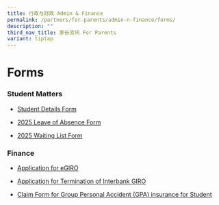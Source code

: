 ```yaml
---
title: 行政与财政 Admin & Finance
permalink: /partners/for-parents/admin-n-finance/forms/
description: ""
third_nav_title: 家长资讯 For Parents
variant: tiptap
---
```

<h1>Forms</h1>
<h3>Student Matters</h3>
<ul data-tight="true" class="tight">
<li>
<p><a href="https://pg.moe.edu.sg/forms/sdf" rel="noopener noreferrer nofollow" target="_blank">Student Details Form</a>
</p>
</li>
<li>
<p><a href="https://go.gov.sg/loa-form-2025" rel="noopener noreferrer nofollow" target="_blank">2025 Leave of Absence Form</a>
</p>
</li>
<li>
<p><a href="https://go.gov.sg/2025-waiting-list" rel="noopener nofollow" target="_blank">2025 Waiting List Form</a>
</p>
</li>
</ul>
<h3>Finance</h3>
<ul data-tight="true" class="tight">
<li>
<p><a href="https://www.moe.gov.sg/financial-matters/fees/egiro" rel="noopener noreferrer nofollow" target="_blank">Application for eGIRO</a>
</p>
</li>
<li>
<p><a href="/files/GIRO_Termination_Form_reviseSep19.pdf" rel="noopener noreferrer nofollow" target="_blank">Application for Termination of Interbank GIRO</a>
</p>
</li>
<li>
<p><a href="https://www.income.com.sg/group-insurance-for-schools-and-centres-and-moe/group-personal-accident-for-students" rel="noopener noreferrer nofollow" target="_blank">Claim Form for Group Personal Accident (GPA) insurance for Student</a>
</p>
</li>
</ul>
<p></p>
